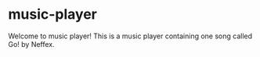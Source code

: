 # music-player

Welcome to music player! This is a music player containing one song called Go! by Neffex.
